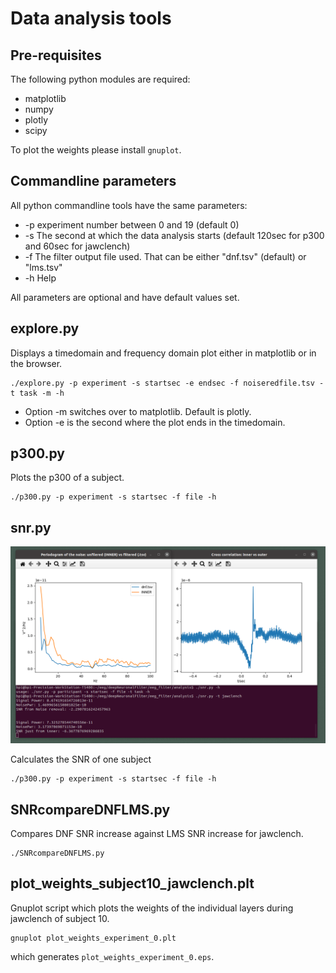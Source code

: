 # Data analysis tools

## Pre-requisites

The following python modules are required:
 - matplotlib
 - numpy
 - plotly
 - scipy

To plot the weights please install `gnuplot`.

## Commandline parameters

All python commandline tools have the same parameters:
 - -p experiment number between 0 and 19 (default 0)
 - -s The second at which the data analysis starts (default 120sec for p300 and 60sec for jawclench)
 - -f The filter output file used. That can be either "dnf.tsv" (default) or "lms.tsv"
 - -h Help

All parameters are optional and have default values set.

## explore.py

Displays a timedomain and frequency domain plot either in
matplotlib or in the browser.
```
./explore.py -p experiment -s startsec -e endsec -f noiseredfile.tsv -t task -m -h
```
 - Option -m switches over to matplotlib. Default is plotly.
 - Option -e is the second where the plot ends in the timedomain.

## p300.py
Plots the p300 of a subject.
```
./p300.py -p experiment -s startsec -f file -h
```

## snr.py

![alt tag](screenshot.png)

Calculates the SNR of one subject
```
./p300.py -p experiment -s startsec -f file -h
```

## SNRcompareDNFLMS.py
Compares DNF SNR increase against LMS SNR increase for jawclench.
```
./SNRcompareDNFLMS.py
```

## plot_weights_subject10_jawclench.plt
Gnuplot script which plots the weights of the individual layers during jawclench of subject 10.
```
gnuplot plot_weights_experiment_0.plt
```
which generates `plot_weights_experiment_0.eps`.
